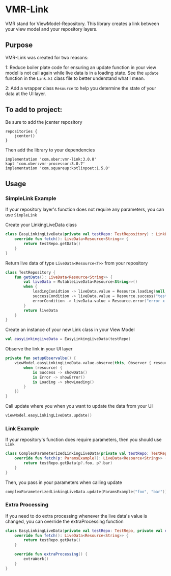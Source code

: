 # VMR-Link
VMR stand for ViewModel-Repository.  This library creates a link between your view model and your repository layers.

## Purpose 

VMR-Link was created for two reasons:

1: Reduce boiler plate code for ensuring an update function in your view model is not call again while live data is in a loading state.  See the `update` function in the `Link.kt` class file to better understand what I mean.

2: Add a wrapper class `Resource` to help you determine the state of your data at the UI layer.

## To add to project:

Be sure to add the jcenter repository

    repositories {
        jcenter()
    }

Then add the library to your dependencies

    implementation 'com.ober:vmr-link:3.0.8'
    kapt 'com.ober:vmr-processor:3.0.7'
    implementation 'com.squareup:kotlinpoet:1.5.0'
    

## Usage

### SimpleLink Example

If your repository layer's function does not require any parameters, you can use `SimpleLink`

Create your LinkingLiveData class

``` kotlin
class EasyLinkingLiveData(private val testRepo: TestRepository) : LinkLiveData<String>() {
    override fun fetch(): LiveData<Resource<String>> {
        return testRepo.getData()
    }
}
```
    
Return live data of type `LiveData<Resource<T>>` from your repository

```kotlin
class TestRepository {
    fun getData(): LiveData<Resource<String>> {
        val liveData = MutableLiveData<Resource<String>>()
        when {
            loadingConidtion -> liveData.value = Resource.loading(null, Source.NO_DATA)
            successCondition -> liveData.value = Resource.success("test", Source.DATABASE)
            errorCondition -> liveData.value = Resource.error("error x happened", null)
        }
        return liveData
    }
}
```
    
Create an instance of your new Link class in your View Model

```kotlin
val easyLinkingLiveData = EasyLinkingLiveData(testRepo)
``` 
    
Observe the link in your UI layer

```kotlin
private fun setupObservalbe() {
    viewModel.easyLinkingLiveData.value.observe(this, Observer { resource ->
        when (resource) {
            is Success -> showData()
            is Error -> showError()
            is Loading -> showLoading()
        }
    })
}
```
    
Call update where you when you want to update the data from your UI

```kotlin
viewModel.easyLinkingLiveData.update()
```

### Link Example

If your repository's function does require parameters, then you should use `Link`

```kotlin
class ComplexParameterizedLinkingLiveData(private val testRepo: TestRepository) : ParameterizedLinkingLiveData<String, ParamsExample>() {
    override fun fetch(p: ParamsExample?): LiveData<Resource<String>> {
        return testRepo.getData(p?.foo, p?.bar)
    }
}
```
    
Then, you pass in your parameters when calling update

```kotlin
complexParameterizedLinkingLiveData.update(ParamsExample("foo", "bar"))
```
  
### Extra Processing

If you need to do extra processing whenever the live data's value is changed, you can override the extraProcessing function

```kotlin
class EasyLinkingLiveData(private val testRepo: TestRepo, private val extraWork: () -> Unit) : LinkingLiveData<String>() {
    override fun fetch(): LiveData<Resource<String>> {
        return testRepo.getData()
    }

    override fun extraProcessing() {
        extraWork()
    }
}
```